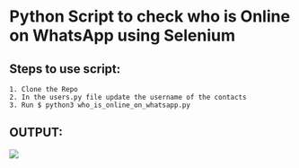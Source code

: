 # Python Script to check who is Online on WhatsApp using Selenium

## Steps to use script:

    1. Clone the Repo
    2. In the users.py file update the username of the contacts
    3. Run $ python3 who_is_online_on_whatsapp.py

## OUTPUT:

![](https://snipboard.io/mzZ4IG.jpg)